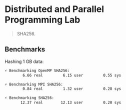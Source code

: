 # Distributed and Parallel Programming Lab

> SHA256.

## Benchmarks

Hashing 1 GB data:

```bash
⚡ Benchmarking OpenMP SHA256:
        6.66 real         6.15 user         0.55 sys

⚡ Benchmarking MPI SHA256:
        0.84 real         1.32 user         0.28 sys

⚡ Benchmarking SHA256:
       12.37 real        12.13 user         0.20 sys
```
